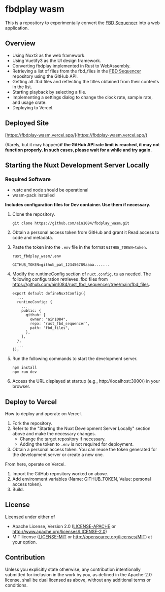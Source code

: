 # fbdplay wasm

This is a repository to experimentally convert the [FBD Sequencer](https://github.com/ain1084/rust_fbd_sequencer) into a web application.

## Overview

- Using Nuxt3 as the web framework.
- Using Vuetify3 as the UI design framework.
- Converting fbdplay implemented in Rust to WebAssembly.
- Retrieving a list of files from the fbd_files in the [FBD Sequencer](https://github.com/ain1084/rust_fbd_sequencer) repository using the GitHub API.
- Getting all .fbd files and reflecting the titles obtained from their contents in the list.
- Starting playback by selecting a file.
- Implementing a settings dialog to change the clock rate, sample rate, and usage crate.
- Deploying to Vercel.

## Deployed Site

[https://fbdplay-wasm.vercel.app/](https://fbdplay-wasm.vercel.app/)

(Rarely, but it may happen)**if the GitHub API rate limit is reached, it may not function properly. In such cases, please wait for a while and try again.**

## Starting the Nuxt Development Server Locally

### Required Software

- rustc and node should be operational
- wasm-pack installed

**Includes configuration files for Dev container. Use them if necessary.**

1. Clone the repository.
   ```
   git clone https://github.com/ain1084/fbdplay_wasm.git
   ```
1. Obtain a personal access token from GitHub and grant it Read access to code and metadata.

1. Paste the token into the `.env` file in the format `GITHUB_TOKEN=token`.

   `rust_fbdplay_wasm/.env`

   ```
   GITHUB_TOKEN=github_pat_123456789aaaa.......
   ```

1. Modify the runtimeConfig section of `nuxt.config.ts` as needed.
   The following configuration retrieves .fbd files from https://github.com/ain1084/rust_fbd_sequencer/tree/main/fbd_files.

   ```
   export default defineNuxtConfig({
     ...
     runtimeConfig: {
       ...
       public: {
         github: {
           owner: "ain1084",
           repo: "rust_fbd_sequencer",
           path: "fbd_files",
         },
       },
     },
     ...
   });
   ```

1. Run the following commands to start the development server.
   ```
   npm install
   npm run dev
   ```
1. Access the URL displayed at startup (e.g., http://localhost:3000/) in your browser.

## Deploy to Vercel

How to deploy and operate on Vercel.

1. Fork the repository.
1. Refer to the "Starting the Nuxt Development Server Locally" section above and make the necessary changes.
   - Change the target repository if necessary.
   - Adding the token to `.env` is not required for deployment.
1. Obtain a personal access token. You can reuse the token generated for the development server or create a new one.

From here, operate on Vercel.

1. Import the GitHub repository worked on above.
1. Add environment variables (Name: GITHUB_TOKEN, Value: personal access token).
1. Build.

## License

Licensed under either of

- Apache License, Version 2.0
  ([LICENSE-APACHE](LICENSE-APACHE) or http://www.apache.org/licenses/LICENSE-2.0)
- MIT license ([LICENSE-MIT](LICENSE-MIT) or http://opensource.org/licenses/MIT)
  at your option.

## Contribution

Unless you explicitly state otherwise, any contribution intentionally submitted for inclusion in the work by you, as defined in the Apache-2.0 license, shall be dual licensed as above, without any additional terms or conditions.
